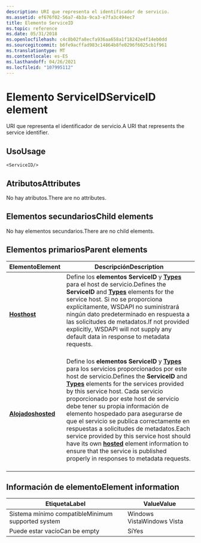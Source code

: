 ```yaml
---
description: URI que representa el identificador de servicio.
ms.assetid: ef676f02-56a7-4b3a-9ca3-e7fa3c494ec7
title: Elemento ServiceID
ms.topic: reference
ms.date: 05/31/2018
ms.openlocfilehash: c4c8b02fa8ecfa936aa658a1f18242e4f14eb0dd
ms.sourcegitcommit: b6fe9acffad983c14864b8fe0296f6025cb1f961
ms.translationtype: MT
ms.contentlocale: es-ES
ms.lasthandoff: 04/26/2021
ms.locfileid: "107995112"
---
```

# <a name="serviceid-element"></a><span data-ttu-id="1f8de-103">Elemento ServiceID</span><span class="sxs-lookup"><span data-stu-id="1f8de-103">ServiceID element</span></span>

<span data-ttu-id="1f8de-104">URI que representa el identificador de servicio.</span><span class="sxs-lookup"><span data-stu-id="1f8de-104">A URI that represents the service identifier.</span></span>

## <a name="usage"></a><span data-ttu-id="1f8de-105">Uso</span><span class="sxs-lookup"><span data-stu-id="1f8de-105">Usage</span></span>

``` syntax
<ServiceID/>
```

## <a name="attributes"></a><span data-ttu-id="1f8de-106">Atributos</span><span class="sxs-lookup"><span data-stu-id="1f8de-106">Attributes</span></span>

<span data-ttu-id="1f8de-107">No hay atributos.</span><span class="sxs-lookup"><span data-stu-id="1f8de-107">There are no attributes.</span></span>

## <a name="child-elements"></a><span data-ttu-id="1f8de-108">Elementos secundarios</span><span class="sxs-lookup"><span data-stu-id="1f8de-108">Child elements</span></span>

<span data-ttu-id="1f8de-109">No hay elementos secundarios.</span><span class="sxs-lookup"><span data-stu-id="1f8de-109">There are no child elements.</span></span>

## <a name="parent-elements"></a><span data-ttu-id="1f8de-110">Elementos primarios</span><span class="sxs-lookup"><span data-stu-id="1f8de-110">Parent elements</span></span>



| <span data-ttu-id="1f8de-111">Elemento</span><span class="sxs-lookup"><span data-stu-id="1f8de-111">Element</span></span>                             | <span data-ttu-id="1f8de-112">Descripción</span><span class="sxs-lookup"><span data-stu-id="1f8de-112">Description</span></span>                                                                                                                                                                                                                                                                                                                          |
|-------------------------------------|--------------------------------------------------------------------------------------------------------------------------------------------------------------------------------------------------------------------------------------------------------------------------------------------------------------------------------------|
| [<span data-ttu-id="1f8de-113">**Host**</span><span class="sxs-lookup"><span data-stu-id="1f8de-113">**host**</span></span>](host.md)<br/>     | <span data-ttu-id="1f8de-114">Define los **elementos ServiceID** y [**Types**](types.md) para el host de servicio.</span><span class="sxs-lookup"><span data-stu-id="1f8de-114">Defines the **ServiceID** and [**Types**](types.md) elements for the service host.</span></span> <span data-ttu-id="1f8de-115">Si no se proporciona explícitamente, WSDAPI no suministrará ningún dato predeterminado en respuesta a las solicitudes de metadatos.</span><span class="sxs-lookup"><span data-stu-id="1f8de-115">If not provided explicitly, WSDAPI will not supply any default data in response to metadata requests.</span></span><br/> <br/>                                                                                                                     |
| [<span data-ttu-id="1f8de-116">**Alojados**</span><span class="sxs-lookup"><span data-stu-id="1f8de-116">**hosted**</span></span>](hosted.md)<br/> | <span data-ttu-id="1f8de-117">Define los **elementos ServiceID** y [**Types**](types.md) para los servicios proporcionados por este host de servicio.</span><span class="sxs-lookup"><span data-stu-id="1f8de-117">Defines the **ServiceID** and [**Types**](types.md) elements for the services provided by this service host.</span></span> <span data-ttu-id="1f8de-118">Cada servicio proporcionado por este host [](hosted.md) de servicio debe tener su propia información de elemento hospedado para asegurarse de que el servicio se publica correctamente en respuestas a solicitudes de metadatos.</span><span class="sxs-lookup"><span data-stu-id="1f8de-118">Each service provided by this service host should have its own [**hosted**](hosted.md) element information to ensure that the service is published properly in responses to metadata requests.</span></span><br/> <br/> |



## <a name="element-information"></a><span data-ttu-id="1f8de-119">Información de elemento</span><span class="sxs-lookup"><span data-stu-id="1f8de-119">Element information</span></span>



| <span data-ttu-id="1f8de-120">Etiqueta</span><span class="sxs-lookup"><span data-stu-id="1f8de-120">Label</span></span> | <span data-ttu-id="1f8de-121">Value</span><span class="sxs-lookup"><span data-stu-id="1f8de-121">Value</span></span> |
|-------------------------------------|---------------|
| <span data-ttu-id="1f8de-122">Sistema mínimo compatible</span><span class="sxs-lookup"><span data-stu-id="1f8de-122">Minimum supported system</span></span><br/> | <span data-ttu-id="1f8de-123">Windows Vista</span><span class="sxs-lookup"><span data-stu-id="1f8de-123">Windows Vista</span></span> |
| <span data-ttu-id="1f8de-124">Puede estar vacío</span><span class="sxs-lookup"><span data-stu-id="1f8de-124">Can be empty</span></span>                        | <span data-ttu-id="1f8de-125">Sí</span><span class="sxs-lookup"><span data-stu-id="1f8de-125">Yes</span></span>           |



 

 




